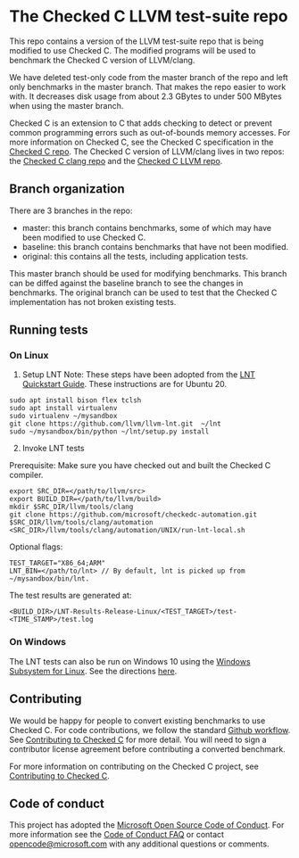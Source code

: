 # The Checked C LLVM test-suite repo

This repo contains a version of the LLVM test-suite repo that is being modified
to use Checked C. The modified programs will be used to benchmark the Checked C
version of LLVM/clang.

We have deleted test-only code from the master branch of the repo and left only
benchmarks in the master branch.  That makes the repo easier to work with.  It
decreases disk usage from about 2.3 GBytes to under 500 MBytes when using the
master branch.

Checked C is an extension to C that adds checking to detect or prevent common 
programming  errors such as out-of-bounds memory accesses.  For more information
on Checked C, see the Checked C specification in the
[Checked C repo](https://github.com/Microsoft/checkedc).  The Checked C
version of LLVM/clang lives in two repos: the
[Checked C clang repo](https://github.com/Microsoft/checked-clang)
and the [Checked C LLVM repo](https://github.com/Microsoft/checkedc-llvm).


## Branch organization

There are 3 branches in the repo:
- master: this branch contains benchmarks, some of which may have been modified
to use Checked C.
- baseline: this branch contains benchmarks that have not been modified.
- original: this contains all the tests, including application tests.

This master branch should be used for modifying benchmarks.  This branch can be diffed
against the baseline branch to see the changes in benchmarks.
The original branch can be used to test that
the Checked C implementation has not broken existing tests.

## Running tests

### On Linux
1. Setup LNT
Note: These steps have been adopted from the [LNT Quickstart Guide](http://llvm.org/docs/lnt/quickstart.html).
These instructions are for Ubuntu 20.
```
sudo apt install bison flex tclsh
sudo apt install virtualenv
sudo virtualenv ~/mysandbox
git clone https://github.com/llvm/llvm-lnt.git  ~/lnt
sudo ~/mysandbox/bin/python ~/lnt/setup.py install
```

2. Invoke LNT tests

Prerequisite: Make sure you have checked out and built the Checked C compiler.
```
export SRC_DIR=</path/to/llvm/src>
export BUILD_DIR=</path/to/llvm/build>
mkdir $SRC_DIR/llvm/tools/clang
git clone https://github.com/microsoft/checkedc-automation.git $SRC_DIR/llvm/tools/clang/automation
<SRC_DIR>/llvm/tools/clang/automation/UNIX/run-lnt-local.sh
```

Optional flags:
```
TEST_TARGET="X86_64;ARM"
LNT_BIN=</path/to/lnt> // By default, lnt is picked up from ~/mysandbox/bin/lnt.
```

The test results are generated at:
```
<BUILD_DIR>/LNT-Results-Release-Linux/<TEST_TARGET>/test-<TIME_STAMP>/test.log
```

### On Windows
The LNT tests can also be run on Windows 10 using
the [Windows Subsystem for Linux](https://blogs.msdn.microsoft.com/wsl/2016/04/22/windows-subsystem-for-linux-overview/).
See the directions [here](docs/Benchmarking-on-Windows.md).

## Contributing

We would be happy for people to convert existing benchmarks to use Checked C.
For code contributions, we follow the standard
[Github workflow](https://guides.github.com/introduction/flow/).  See 
[Contributing to Checked C](https://github.com/Microsoft/checkedc/blob/master/CONTRIBUTING.md) for more detail.
You will need to sign a contributor license agreement before contributing a
converted benchmark.

For more information on contributing on the Checked C project, see 
[Contributing to Checked C](https://github.com/Microsoft/checkedc/blob/master/CONTRIBUTING.md).

## Code of conduct

This project has adopted the
[Microsoft Open Source Code of Conduct](https://opensource.microsoft.com/codeofconduct/).
For more information see the
[Code of Conduct FAQ](https://opensource.microsoft.com/codeofconduct/faq/) or
contact [opencode@microsoft.com](mailto:opencode@microsoft.com) with any
additional questions or comments.
